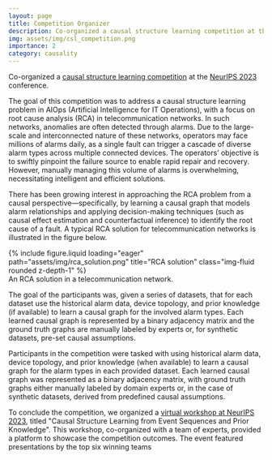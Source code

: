 ```yaml
---
layout: page
title: Competition Organizer
description: Co-organized a causal structure learning competition at the NeurIPS 2023 conference.
img: assets/img/csl_competition.png
importance: 2
category: causality
---
```


Co-organized a [causal structure learning competition](https://gcastle-hub.github.io/csl-competition/) at the [NeurIPS 2023](https://nips.cc/virtual/2023/competition/66582) conference.

The goal of this competition was to address a causal structure learning problem in AIOps (Artificial Intelligence for IT Operations), with a focus on root cause analysis (RCA) in telecommunication networks. In such networks, anomalies are often detected through alarms. Due to the large-scale and interconnected nature of these networks, operators may face millions of alarms daily, as a single fault can trigger a cascade of diverse alarm types across multiple connected devices. The operators’ objective is to swiftly pinpoint the failure source to enable rapid repair and recovery. However, manually managing this volume of alarms is overwhelming, necessitating intelligent and efficient solutions.

There has been growing interest in approaching the RCA problem from a causal perspective—specifically, by learning a causal graph that models alarm relationships and applying decision-making techniques (such as causal effect estimation and counterfactual inference) to identify the root cause of a fault. A typical RCA solution for telecommunication networks is illustrated in the figure below.


<div class="row">
    <div class="col-sm mt-3 mt-md-0">
        {% include figure.liquid loading="eager" path="assets/img/rca_solution.png" title="RCA solution" class="img-fluid rounded z-depth-1" %}
    </div>
</div>
<div class="caption">
    An RCA solution in a telecommunication network.
</div>

The goal of the participants was, given a series of datasets, that for each dataset use the historical alarm data, device topology, and prior knowledge (if available) to learn a causal graph for the involved alarm types. Each learned causal graph is represented by a binary adjacency matrix and the ground truth graphs are manually labeled by experts or, for synthetic datasets, pre-set causal assumptions.

Participants in the competition were tasked with using historical alarm data, device topology, and prior knowledge (when available) to learn a causal graph for the alarm types in each provided dataset. Each learned causal graph was represented as a binary adjacency matrix, with ground truth graphs either manually labeled by domain experts or, in the case of synthetic datasets, derived from predefined causal assumptions.

To conclude the competition, we organized a [virtual workshop at NeurIPS 2023](https://nips.cc/virtual/2023/competition/66582), titled "Causal Structure Learning from Event Sequences and Prior Knowledge". This workshop, co-organized with a team of experts, provided a platform to showcase the competition outcomes. The event featured presentations by the top six winning teams 
